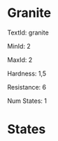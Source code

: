 # Granite

TextId: granite

MinId: 2

MaxId: 2

Hardness: 1,5

Resistance: 6


Num States: 1

# States
```

```